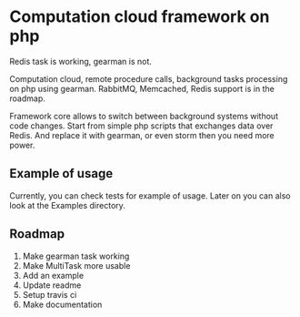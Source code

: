 Computation cloud framework on php
==================================

Redis task is working, gearman is not.

Computation cloud, remote procedure calls, background tasks processing on php using gearman. 
RabbitMQ, Memcached, Redis support is in the roadmap.

Framework core allows to switch between background systems without code changes. Start from simple php 
scripts that exchanges data over Redis. And replace it with gearman, or even storm then you need more power.

Example of usage
----------------

Currently, you can check tests for example of usage. Later on you can also look at the Examples directory.

Roadmap
-------

1. Make gearman task working
2. Make MultiTask more usable
3. Add an example
4. Update readme
5. Setup travis ci
6. Make documentation